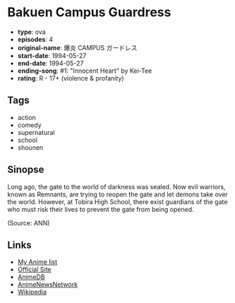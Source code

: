 # Bakuen Campus Guardress

-   **type**: ova
-   **episodes**: 4
-   **original-name**: 爆炎 CAMPUS ガードレス
-   **start-date**: 1994-05-27
-   **end-date**: 1994-05-27
-   **ending-song**: #1: "Innocent Heart" by Kei-Tee
-   **rating**: R - 17+ (violence & profanity)

## Tags

-   action
-   comedy
-   supernatural
-   school
-   shounen

## Sinopse

Long ago, the gate to the world of darkness was sealed. Now evil warriors, known as Remnants, are trying to reopen the gate and let demons take over the world. However, at Tobira High School, there exist guardians of the gate who must risk their lives to prevent the gate from being opened.

(Source: ANN)

## Links

-   [My Anime list](https://myanimelist.net/anime/2023/Bakuen_Campus_Guardress)
-   [Official Site](http://www.productionig.com/contents/works/04_/000095.html)
-   [AnimeDB](http://anidb.info/perl-bin/animedb.pl?show=anime&aid=1690)
-   [AnimeNewsNetwork](http://www.animenewsnetwork.com/encyclopedia/anime.php?id=926)
-   [Wikipedia](http://en.wikipedia.org/wiki/Combustible_Campus_Guardress)
